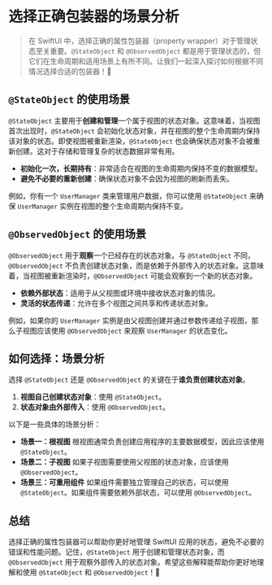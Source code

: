 ﻿# 选择正确包装器的场景分析

> 在 SwiftUI 中，选择正确的属性包装器（property wrapper）对于管理状态至关重要。`@StateObject` 和 `@ObservedObject` 都是用于管理状态的，但它们在生命周期和适用场景上有所不同。让我们一起深入探讨如何根据不同情况选择合适的包装器！🚀

## `@StateObject` 的使用场景

`@StateObject` 主要用于**创建和管理**一个属于视图的状态对象。这意味着，当视图首次出现时，`@StateObject` 会初始化状态对象，并在视图的整个生命周期内保持该对象的状态。即使视图被重新渲染，`@StateObject` 也会确保状态对象不会被重新创建。这对于存储和管理复杂的状态数据非常有用。

*   **初始化一次，长期持有**：非常适合在视图的生命周期内保持不变的数据模型。
*   **避免不必要的重新创建**：确保状态对象不会因为视图的刷新而丢失。

例如，你有一个 `UserManager` 类来管理用户数据，你可以使用 `@StateObject` 来确保 `UserManager` 实例在视图的整个生命周期内保持不变。

## `@ObservedObject` 的使用场景

`@ObservedObject` 用于**观察**一个已经存在的状态对象。与 `@StateObject` 不同，`@ObservedObject` 不负责创建状态对象，而是依赖于外部传入的状态对象。这意味着，当视图被重新渲染时，`@ObservedObject` 可能会观察到一个新的状态对象。

*   **依赖外部状态**：适用于从父视图或环境中接收状态对象的情况。
*   **灵活的状态传递**：允许在多个视图之间共享和传递状态对象。

例如，如果你的 `UserManager` 实例是由父视图创建并通过参数传递给子视图，那么子视图应该使用 `@ObservedObject` 来观察 `UserManager` 的状态变化。

## 如何选择：场景分析

选择 `@StateObject` 还是 `@ObservedObject` 的关键在于**谁负责创建状态对象**。

1.  **视图自己创建状态对象**：使用 `@StateObject`。
2.  **状态对象由外部传入**：使用 `@ObservedObject`。

以下是一些具体的场景分析：

*   **场景一：根视图**
    根视图通常负责创建应用程序的主要数据模型，因此应该使用 `@StateObject`。
*   **场景二：子视图**
    如果子视图需要使用父视图的状态对象，应该使用 `@ObservedObject`。
*   **场景三：可重用组件**
    如果组件需要独立管理自己的状态，可以使用 `@StateObject`。如果组件需要依赖外部状态，可以使用 `@ObservedObject`。

## 总结

选择正确的属性包装器可以帮助你更好地管理 SwiftUI 应用的状态，避免不必要的错误和性能问题。记住，`@StateObject` 用于创建和管理状态对象，而 `@ObservedObject` 用于观察外部传入的状态对象。希望这些解释能帮助你更好地理解和使用 `@StateObject` 和 `@ObservedObject`！🎉


